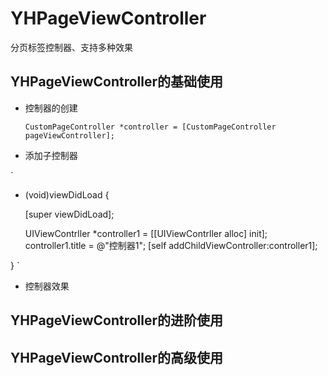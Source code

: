 # YHPageViewController
分页标签控制器、支持多种效果
## YHPageViewController的基础使用
  * 控制器的创建
    
    `
    CustomPageController *controller = [CustomPageController pageViewController];
    `
    
  * 添加子控制器
  
  `
  - (void)viewDidLoad {

     [super viewDidLoad];

     UIViewContrller *controller1 = [[UIViewContrller alloc] init];
     controller1.title = @"控制器1";
     [self addChildViewController:controller1];

   }
   `
  
  * 控制器效果
## YHPageViewController的进阶使用
## YHPageViewController的高级使用
